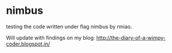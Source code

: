 nimbus
======

testing the code written under flag nimbus by rmiao.

Will update with findings on my blog: http://the-diary-of-a-wimpy-coder.blogspot.in/

